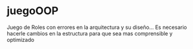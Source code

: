 # juegoOOP
Juego de Roles con errores en la arquitectura y su diseño... Es necesario hacerle cambios en la estructura para que sea mas comprensible y optimizado
